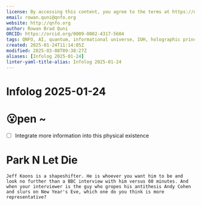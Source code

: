 ```yaml
---
license: By accessing this content, you agree to the terms at https://qnfo.org/LICENSE
email: rowan.quni@qnfo.org
website: http://qnfo.org
author: Rowan Brad Quni
ORCID: https://orcid.org/0009-0002-4317-5604
tags: QNFO, AI, quantum, informational universe, IUH, holographic principle
created: 2025-01-24T11:14:05Z
modified: 2025-03-08T09:38:27Z
aliases: [Infolog 2025-01-24]
linter-yaml-title-alias: Infolog 2025-01-24
---
```


# Infolog 2025-01-24

# 😮pen ~

- [ ] Integrate more information into this physical existence

# Park N Let Die

```
Jeff Koons is a shapeshifter. He is whoever you want him to be and look no further than a BBC interview with him versus 60 minutes. And when your interviewer is the guy who gropes his antithesis Andy Cohen and slurs on New Year's Eve, which one do you think is more representative?
```
